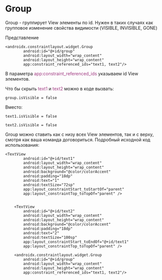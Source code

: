 <h1>Group</h1>

<p>Group - группирует View элементы по id. Нужен в таких случаях как групповое изменение свойства видимости (VISIBLE, INVISIBLE, GONE) </p>

<p>Представление</p>

<pre><code>&lt;androidx.constraintlayout.widget.Group
        android:id="@+id/group"
        android:layout_width="wrap_content"
        android:layout_height="wrap_content"
        app:constraint_referenced_ids="text1, text2"/&gt;</code></pre>

<p>В параметра <span style="color: #a03881;">app:constraint_referenced_ids </span>указываем id View элементов.</p>

<p>Что бы скрыть <span style="color: #a03881;">text1</span> и <span style="color: #a03881;">text2</span> можно в коде вызвать:</p>

<pre><code>group.isVisible = false</code></pre>

<p>Вместо:</p>

<pre><code>text1.isVisible = false 

text2.isVisible = false</code></pre>

<p>Group можно ставить как с низу всех View элементов, так и с верху, смотря как ваша команда договориться. Подробный исходной код использования:</p>

<pre><code>&lt;TextView
        android:id="@+id/text1"
        android:layout_width="wrap_content"
        android:layout_height="wrap_content"
        android:background="@color/colorAccent"
        android:padding="18dp"
        android:text="1"
        android:textSize="72sp"
        app:layout_constraintStart_toStartOf="parent"
        app:layout_constraintTop_toTopOf="parent" /&gt;


    &lt;TextView
        android:id="@+id/text2"
        android:layout_width="wrap_content"
        android:layout_height="wrap_content"
        android:background="@color/colorAccent"
        android:padding="18dp"
        android:text="2"
        android:textSize="100sp"
        app:layout_constraintStart_toEndOf="@+id/text1"
        app:layout_constraintTop_toTopOf="parent" /&gt;

    &lt;androidx.constraintlayout.widget.Group
        android:id="@+id/group"
        android:layout_width="wrap_content"
        android:layout_height="wrap_content"
        app:constraint_referenced_ids="text1, text2"/&gt;</code></pre>

